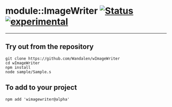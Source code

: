 
# module::ImageWriter  [![Status](https://github.com/Wandalen/wImageWriter/workflows/publish/badge.svg)](https://github.com/Wandalen/wImageWriter/actions?query=workflow%3Apublish) [![experimental](https://img.shields.io/badge/stability-experimental-orange.svg)](https://github.com/emersion/stability-badges#experimental)

___

## Try out from the repository
```
git clone https://github.com/Wandalen/wImageWriter
cd wImageWriter
npm install
node sample/Sample.s
```

## To add to your project
```
npm add 'wimagewriter@alpha'
```




